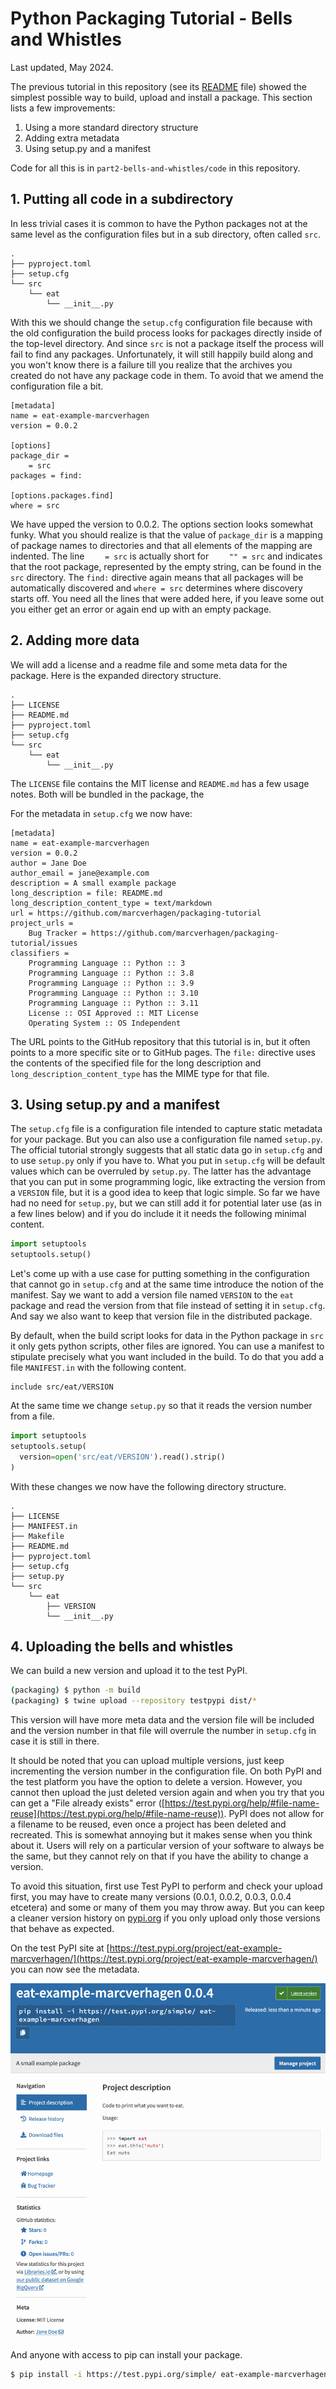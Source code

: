 # Python Packaging Tutorial - Bells and Whistles

Last updated, May 2024.

The previous tutorial in this repository (see its [README](../part1-basics/README.md) file) showed the simplest possible way to build, upload and install a package. This section lists a few improvements:

1. Using a more standard directory structure
2. Adding extra metadata
3. Using setup.py and a manifest

Code for all this is in `part2-bells-and-whistles/code` in this repository.


## 1. Putting all code in a subdirectory

In less trivial cases it is common to have the Python packages not at the same level as the configuration files but in a sub directory, often called `src`.

```
.
├── pyproject.toml
├── setup.cfg
└── src
    └── eat
        └── __init__.py
```

With this we should change the `setup.cfg` configuration file because with the old configuration the build process looks for packages directly inside of the top-level directory. And since `src` is not a package itself the process will fail to find any packages. Unfortunately, it will still happily build along and you won't know there is a failure till you realize that the archives you created do not have any package code in them. To avoid that we amend the configuration file a bit.

```properties
[metadata]
name = eat-example-marcverhagen
version = 0.0.2

[options]
package_dir = 
    = src
packages = find:

[options.packages.find]
where = src
```

We have upped the version to 0.0.2. The options section looks somewhat funky. What you should realize is that the value of `package_dir` is a mapping of package names to directories and that all elements of the mapping are indented. The line `    = src` is actually short for `    "" = src`  and indicates that the root package, represented by the empty string, can be found in the `src` directory. The `find:` directive again means that all packages will be automatically discovered and `where = src` determines where discovery starts off. You need all the lines that were added here, if you leave some out you either get an error or again end up with an empty package.


## 2. Adding more data

We will add a license and a readme file and some meta data for the package. Here is the expanded directory structure.

```
.
├── LICENSE
├── README.md
├── pyproject.toml
├── setup.cfg
└── src
    └── eat
        └── __init__.py
```

The `LICENSE` file contains the MIT license and `README.md` has a few usage notes. Both will be bundled in the package, the 

For the metadata in `setup.cfg` we now have:

```properties
[metadata]
name = eat-example-marcverhagen
version = 0.0.2
author = Jane Doe
author_email = jane@example.com
description = A small example package
long_description = file: README.md
long_description_content_type = text/markdown
url = https://github.com/marcverhagen/packaging-tutorial
project_urls =
    Bug Tracker = https://github.com/marcverhagen/packaging-tutorial/issues
classifiers =
    Programming Language :: Python :: 3
    Programming Language :: Python :: 3.8
    Programming Language :: Python :: 3.9
    Programming Language :: Python :: 3.10
    Programming Language :: Python :: 3.11
    License :: OSI Approved :: MIT License
    Operating System :: OS Independent
```

The URL points to the GitHub repository that this tutorial is in, but it often points to a more specific site or to GitHub pages. The `file:` directive uses the contents of the specified file for the long description and `long_description_content_type` has the MIME type for that file.


## 3. Using setup.py and a manifest

The `setup.cfg` file is a configuration file intended to capture static metadata for your package. But you can also use a configuration file named `setup.py`. The official tutorial strongly suggests that all static data go in `setup.cfg` and to use `setup.py` only if you have to. What you put in `setup.cfg` will be default values which can be overruled by `setup.py`. The latter has the advantage that you can put in some programming logic, like extracting the version from a `VERSION` file, but it is a good idea to keep that logic simple. So far we have had no need for `setup.py`, but we can still add it for potential later use (as in a few lines below) and if you do include it it needs the following minimal content.

```python
import setuptools
setuptools.setup()
```

Let's come up with a use case for putting something in the configuration that cannot go in `setup.cfg` and at the same time introduce the notion of the manifest. Say we want to add a version file named `VERSION` to the `eat` package and read the version from that file instead of setting it in `setup.cfg`. And say we also want to keep that version file in the distributed package.

By default, when the build script looks for data in the Python package in `src` it only gets python scripts, other files are ignored. You can use a manifest to stipulate precisely what you want included in the build. To do that you add a file `MANIFEST.in` with the following content.

```
include src/eat/VERSION
```

At the same time we change `setup.py` so that it reads the version number from a file.

```python
import setuptools
setuptools.setup(
  version=open('src/eat/VERSION').read().strip()
)
```

With these changes we now have the following directory structure.

```
.
├── LICENSE
├── MANIFEST.in
├── Makefile
├── README.md
├── pyproject.toml
├── setup.cfg
├── setup.py
└── src
    └── eat
        ├── VERSION
        └── __init__.py
```


## 4. Uploading the bells and whistles

We can build a new version and upload it to the test PyPI.

```bash
(packaging) $ python -m build
(packaging) $ twine upload --repository testpypi dist/*
```

<!--
Huh? The wheel misses a whole bunch of files that are in the tar including the VERSION file mentioned in the manifest and the manifest itself, but also the readme file and many others.
-->

This version will have more meta data and the version file will be included and the version number in that file will overrule the number in `setup.cfg` in case it is still in there.

It should be noted that you can upload multiple versions, just keep incrementing the version number in the configuration file. On both PyPI and the test platform you have the option to delete a version. However, you cannot then upload the just deleted version again and when you try that you can get a "File already exists" error ([https://test.pypi.org/help/#file-name-reuse](https://test.pypi.org/help/#file-name-reuse)). PyPI does not allow for a filename to be reused, even once a project has been deleted and recreated. This is somewhat annoying but it makes sense when you think about it. Users will rely on a particular version of your software to always be the same, but they cannot rely on that if you have the ability to change a version.

To avoid this situation, first use Test PyPI to perform and check your upload first, you may have to create many versions (0.0.1, 0.0.2, 0.0.3, 0.0.4 etcetera) and some or many of them you may throw away. But you can keep a cleaner version history on [pypi.org](https://pypi.org/) if you only upload only those versions that behave as expected.

On the test PyPI site at [https://test.pypi.org/project/eat-example-marcverhagen/](https://test.pypi.org/project/eat-example-marcverhagen/) you can now see the metadata.

<img src="images/pypi-0.0.4.png" alt="pypi-0.0.4.pypi" width="600" />

And anyone with access to pip can install your package.

```bash
$ pip install -i https://test.pypi.org/simple/ eat-example-marcverhagen
```

